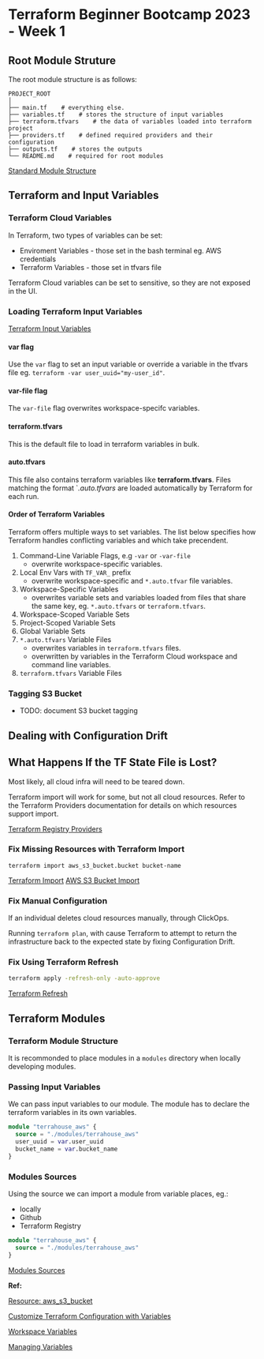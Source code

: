 # Terraform Beginner Bootcamp 2023 - Week 1

## Root Module Struture

The root module structure is as follows:

```
PROJECT_ROOT
│
├── main.tf    # everything else.
├── variables.tf    # stores the structure of input variables
├── terraform.tfvars    # the data of variables loaded into terraform project
├── providers.tf    # defined required providers and their configuration
├── outputs.tf    # stores the outputs
└── README.md    # required for root modules
```



  [Standard Module Structure](https://developer.hashicorp.com/terraform/language/modules/develop/structure)

## Terraform and Input Variables

### Terraform Cloud Variables

In Terraform, two types of variables can be set:
  - Enviroment Variables - those set in the bash terminal eg. AWS credentials
  - Terraform Variables - those set in tfvars file


Terraform Cloud variables can be set to sensitive, so they are not exposed in the UI.

### Loading Terraform Input Variables

[Terraform Input Variables](https://developer.hashicorp.com/terraform/language/values/variables)

#### var flag

Use the `var` flag to set an input variable or override a variable in the tfvars file eg. `terraform -var user_uuid="my-user_id"`.

#### var-file flag

The `var-file` flag overwrites workspace-specifc variables.

#### terraform.tfvars

This is the default file to load in terraform variables in bulk.

#### auto.tfvars

This file also contains terraform variables like **terraform.tfvars**. Files matching the format `*.auto.tfvars* are loaded automatically by Terraform for each run.

#### Order of Terraform Variables

Terraform offers multiple ways to set variables. The list below specifies how Terraform handles conflicting variables and which take precendent.

  1. Command-Line Variable Flags, e.g `-var` or `-var-file`
     - overwrite workspace-specific variables.
  3. Local Env Vars with `TF_VAR_` prefix
     - overwrite workspace-specific and `*.auto.tfvar` file variables.
  4. Workspace-Specific Variables
     - overwrites variable sets and variables loaded from files that share the same key, eg. `*.auto.tfvars` or `terraform.tfvars`.
  6. Workspace-Scoped Variable Sets
  7. Project-Scoped Variable Sets
  8. Global Variable Sets
  9. `*.auto.tfvars` Variable Files
      - overwrites variables in `terraform.tfvars` files.
      - overwritten by variables in the Terraform Cloud workspace and command line variables.
  11. `terraform.tfvars` Variable Files

### Tagging S3 Bucket

- TODO: document S3 bucket tagging

## Dealing with Configuration Drift

## What Happens If the TF State File is Lost?

Most likely, all cloud infra will need to be teared down.

Terraform import will work for some, but not all cloud resources. Refer to the Terraform Providers documentation for details on which resources support import. 

[Terraform Registry Providers](https://registry.terraform.io/browse/providers)

### Fix Missing Resources with Terraform Import

`terraform import aws_s3_bucket.bucket bucket-name`

[Terraform Import](https://developer.hashicorp.com/terraform/cli/import)
[AWS S3 Bucket Import](https://registry.terraform.io/providers/hashicorp/aws/latest/docs/resources/s3_bucket#import)

### Fix Manual Configuration

If an individual deletes cloud resources manually, through ClickOps. 

Running `terraform plan`, with cause Terraform to attempt to return the infrastructure back to the expected state by fixing Configuration Drift.

### Fix Using Terraform Refresh

```sh
terraform apply -refresh-only -auto-approve
```

[Terraform Refresh](https://developer.hashicorp.com/terraform/cli/commands/refresh)

## Terraform Modules

### Terraform Module Structure

It is recommonded to place modules in a `modules` directory when locally developing modules.

### Passing Input Variables

We can pass input variables to our module.
The module has to declare the terraform variables in its own variables.

```tf
module "terrahouse_aws" {
  source = "./modules/terrahouse_aws"
  user_uuid = var.user_uuid
  bucket_name = var.bucket_name
}
```

### Modules Sources

Using the source we can import a module from variable places, eg.:
- locally
- Github
- Terraform Registry

```tf
module "terrahouse_aws" {
  source = "./modules/terrahouse_aws"
}
```

[Modules Sources](https://developer.hashicorp.com/terraform/language/modules/sources)

**Ref:**

[Resource: aws_s3_bucket](https://registry.terraform.io/providers/hashicorp/aws/latest/docs/resources/s3_bucket)

[Customize Terraform Configuration with Variables](https://developer.hashicorp.com/terraform/tutorials/configuration-language/variables)

[Workspace Variables](https://developer.hashicorp.com/terraform/cloud-docs/workspaces/variables#precedence)

[Managing Variables](https://developer.hashicorp.com/terraform/cloud-docs/workspaces/variables/managing-variables#overwrite-variable-sets)

